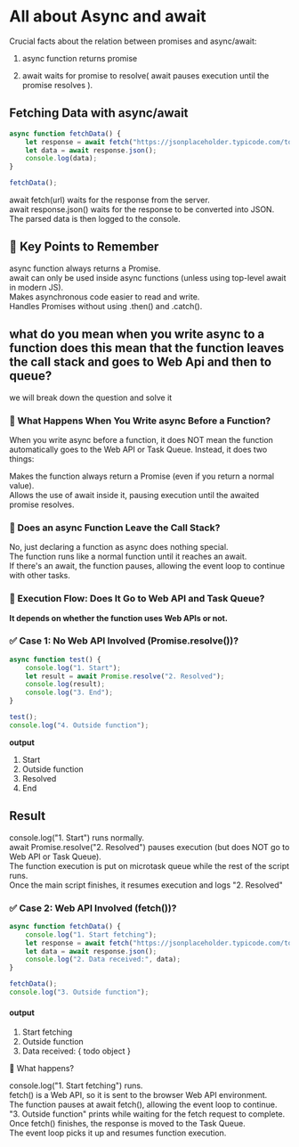 # All about Async and await

Crucial facts about the relation between promises and async/await:

1) async function returns promise
   
2) await waits for promise to resolve( await pauses execution until the promise resolves ).

## Fetching Data with async/await

```javascript
async function fetchData() {
    let response = await fetch("https://jsonplaceholder.typicode.com/todos/1");
    let data = await response.json();
    console.log(data);
}

fetchData();
```

await fetch(url) waits for the response from the server. <br />
await response.json() waits for the response to be converted into JSON.<br />
The parsed data is then logged to the console. <br />

## 🔹 Key Points to Remember

async function always returns a Promise. <br />
await can only be used inside async functions (unless using top-level await in modern JS). <br />
Makes asynchronous code easier to read and write. <br />
Handles Promises without using .then() and .catch().<br />

## what do you mean when you write async to a function does this mean that the function leaves the call stack and goes to Web Api and then to queue?

we will break down the question and solve it 

### 🔹 What Happens When You Write async Before a Function?

When you write async before a function, it does NOT mean the function automatically goes to the Web API or Task Queue. Instead, it does two things:

Makes the function always return a Promise (even if you return a normal value).<br />
Allows the use of await inside it, pausing execution until the awaited promise resolves.<br />

### 🔹 Does an async Function Leave the Call Stack?

No, just declaring a function as async does nothing special.<br />
The function runs like a normal function until it reaches an await.<br />
If there's an await, the function pauses, allowing the event loop to continue with other tasks.<br />

### 🔹 Execution Flow: Does It Go to Web API and Task Queue?

**It depends on whether the function uses Web APIs or not.**

### ✅ Case 1: No Web API Involved (Promise.resolve())?

```javascript
async function test() {
    console.log("1. Start");
    let result = await Promise.resolve("2. Resolved");
    console.log(result);
    console.log("3. End");
}

test();
console.log("4. Outside function");
```

**output**

1. Start<br />
4. Outside function<br />
2. Resolved<br />
3. End<br />

## Result

console.log("1. Start") runs normally. <br />
await Promise.resolve("2. Resolved") pauses execution (but does NOT go to Web API or Task Queue).<br />
The function execution is put on microtask queue while the rest of the script runs.<br />
Once the main script finishes, it resumes execution and logs "2. Resolved"<br />

### ✅ Case 2: Web API Involved (fetch())?

```javascript
async function fetchData() {
    console.log("1. Start fetching");
    let response = await fetch("https://jsonplaceholder.typicode.com/todos/1");
    let data = await response.json();
    console.log("2. Data received:", data);
}

fetchData();
console.log("3. Outside function");
```

#### output

1. Start fetching<br />
3. Outside function<br />
2. Data received: { todo object }<br />

📌 What happens?

console.log("1. Start fetching") runs. <br />
fetch() is a Web API, so it is sent to the browser Web API environment. <br />
The function pauses at await fetch(), allowing the event loop to continue. <br />
"3. Outside function" prints while waiting for the fetch request to complete. <br />
Once fetch() finishes, the response is moved to the Task Queue. <br />
The event loop picks it up and resumes function execution. <br />

